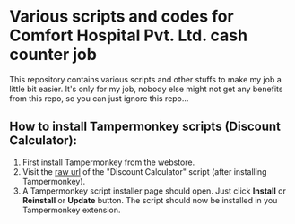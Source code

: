 # Various scripts and codes for Comfort Hospital Pvt. Ltd. cash counter job

This repository contains various scripts and other stuffs to make my job a little bit easier. It's only for my job, nobody else might not get any benefits from this repo, so you can just ignore this repo...


## How to install Tampermonkey scripts (Discount Calculator):
1. First install Tampermonkey from the webstore.
2. Visit the [raw url](https://raw.githubusercontent.com/shawmik7/Various_Things_for_My_Hospital_Job/main/discount_calculator.user.js) of the "Discount Calculator" script (after installing Tampermonkey).
3. A Tampermonkey script installer page should open. Just click **Install** or **Reinstall** or **Update** button. The script should now be installed in you Tampermonkey extension. 
